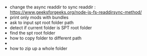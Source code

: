 - change the async readdir to sync readdir : https://www.geeksforgeeks.org/node-js-fs-readdirsync-method/
- print only mods with bundles
- ask to input spt root folder path
- detect if current folder is SPT root folder
- find the spt root folder
- how to copy folder to different path
-
- how to zip up a whole folder
